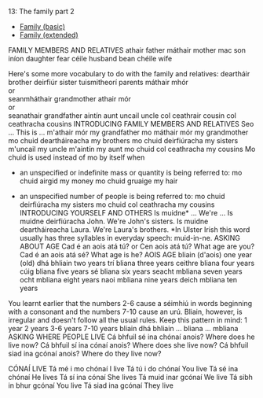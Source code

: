13: The family part 2

* [Family (basic)](../../notes/family.md#basic-family-vocabulary)
* [Family (extended)](../../notes/family.md#extended-family-vocabulary)

FAMILY MEMBERS AND RELATIVES
athair	father
máthair	mother
mac	son
iníon	daughter
fear céile	husband
bean chéile	wife

Here's some more vocabulary to do with the family and relatives:
deartháir	brother
deirfiúr	sister
tuismitheorí	parents
máthair mhór	
or	
seanmháthair	grandmother
athair mór	
or	
seanathair	grandfather
aintín	aunt
uncail	uncle
col ceathrair	cousin
col ceathracha	cousins
INTRODUCING FAMILY MEMBERS AND RELATIVES
Seo ... This is ...
m'athair mór my grandfather
mo máthair mór my grandmother
mo chuid deartháireacha my brothers
mo chuid deirfiúracha my sisters
m'uncail my uncle
m'aintín my aunt
mo chuid col ceathracha my cousins
Mo chuid is used instead of mo by itself when
- an unspecified or indefinite mass or quantity is being referred to:
mo chuid airgid	my money
mo chuid gruaige	my hair

- an unspecified number of people is being referred to:
mo chuid deirfiúracha	my sisters
mo chuid col ceathracha	my cousins
INTRODUCING YOURSELF AND OTHERS
Is muidne* ... We're ...
Is muidne deirfiúracha John. We're John's sisters.
Is muidne deartháireacha Laura. We're Laura's brothers.
*In Ulster Irish this word usually has three syllables in everyday speech: muid-in-ne.
ASKING ABOUT AGE
Cad é an aois atá tú?
or
Cen aois atá tú? What age are you?
Cad é an aois atá sé? What age is he?
AOIS AGE
bliain (d'aois)	one year (old)
dhá bhliain	two years
trí bliana	three years
ceithre bliana	four years
cúig bliana	five years
sé bliana	six years
seacht mbliana	seven years
ocht mbliana	eight years
naoi mbliana	nine years
deich mbliana	ten years

You learnt earlier that the numbers 2-6 cause a séimhiú in words beginning with a consonant and the numbers 7-10 cause an urú. Bliain, however, is irregular and doesn't follow all the usual rules. Keep this pattern in mind:
1 year	2 years	3-6 years	7-10 years
bliain	dhá bhliain	... bliana	... mbliana
ASKING WHERE PEOPLE LIVE
Cá bhfuil sé ina chónaí anois? Where does he live now?
Cá bhfuil sí ina cónaí anois? Where does she live now?
Cá bhfuil siad ina gcónaí anois? Where do they live now?

CÓNAÍ	LIVE
Tá mé i mo chónaí	I live
Tá tú i do chónaí	You live
Tá sé ina chónaí	He lives
Tá sí ina cónaí	She lives
Tá muid inar gcónaí	We live
Tá sibh in bhur gcónaí	You live
Tá siad ina gcónaí	They live